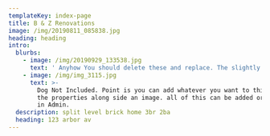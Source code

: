 ```yaml
---
templateKey: index-page
title: B & Z Renovations
image: /img/20190811_085838.jpg
heading: heading
intro:
  blurbs:
    - image: /img/20190929_133538.jpg
      text: ' Anyhow You should delete these and replace. The slightly harder Part is setting the font colors and formatting. that has to be done in code. Also I can add new inputs or map capability but that will eventually push you to hitting request quota and incurring cost. I will give you info regarding usage cost beyond the free deployment level.'
    - image: /img/img_3115.jpg
      text: >-
        Dog Not Included. Point is you can add whatever you want to this to sell
        the properties along side an image. all of this can be added or deleted
        in Admin.
  description: split level brick home 3br 2ba
  heading: 123 arbor av
---
```


